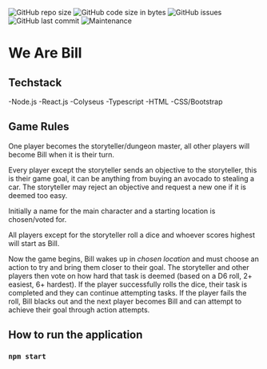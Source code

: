 ![GitHub repo size](https://img.shields.io/github/repo-size/6JoeB/we-are-bill?style=for-the-badge)
![GitHub code size in bytes](https://img.shields.io/github/languages/code-size/6JoeB/we-are-bill?style=for-the-badge)
![GitHub issues](https://img.shields.io/github/issues-raw/6JoeB/we-are-bill?style=for-the-badge)
![GitHub last commit](https://img.shields.io/github/last-commit/6JoeB/we-are-bill?style=for-the-badge)
![Maintenance](https://img.shields.io/maintenance/yes/2019?style=for-the-badge)

# We Are Bill 

## Techstack
-Node.js
-React.js
-Colyseus
-Typescript
-HTML
-CSS/Bootstrap

## Game Rules

One player becomes the storyteller/dungeon master, all other players will become Bill when it is their turn.

Every player except the storyteller sends an objective to the storyteller, this is their game goal, it can be anything from buying an avocado to stealing a car. The storyteller may reject an objective and request a new one if it is deemed too easy.

Initially a name for the main character and a starting location is chosen/voted for. 

All players except for the storyteller roll a dice and whoever scores highest will start as Bill.

Now the game begins, Bill wakes up in *chosen location* and must choose an action to try and bring them closer to their goal. The storyteller and other players then vote on how hard that task is deemed (based on a D6 roll, 2+ easiest, 6+ hardest).
If the player successfully rolls the dice, their task is completed and they can continue attempting tasks.
If the player fails the roll, Bill blacks out and the next player becomes Bill and can attempt to achieve their goal through action attempts.

## How to run the application
### `npm start`
